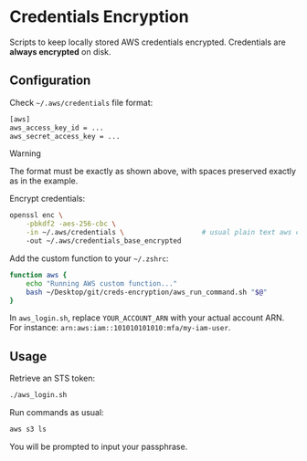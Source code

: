 # Credentials Encryption
Scripts to keep locally stored AWS credentials encrypted.
Credentials are **always encrypted** on disk.

## Configuration
Check `~/.aws/credentials` file format:
```sh
[aws]
aws_access_key_id = ...
aws_secret_access_key = ...
```
> [!WARNING]
> The format must be exactly as shown above, with spaces preserved exactly as in the example.

Encrypt credentials:
```sh
openssl enc \
    -pbkdf2 -aes-256-cbc \
    -in ~/.aws/credentials \                   # usual plain text aws credentials file
    -out ~/.aws/credentials_base_encrypted
```

Add the custom function to your `~/.zshrc`:
```sh
function aws {
    echo "Running AWS custom function..."
    bash ~/Desktop/git/creds-encryption/aws_run_command.sh "$@"
}
```

In `aws_login.sh`, replace `YOUR_ACCOUNT_ARN` with your actual account ARN. For instance: `arn:aws:iam::101010101010:mfa/my-iam-user`.

## Usage
Retrieve an STS token:
```sh
./aws_login.sh
```

Run commands as usual:
```sh
aws s3 ls
```
You will be prompted to input your passphrase.
